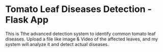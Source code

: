 # Tomato Leaf Diseases Detection - Flask App

This is Tthe advanced detection system to identify common tomato leaf diseases. Upload a file like image & Video of the affected leaves, and my system will analyze it and detect actual diseases.
